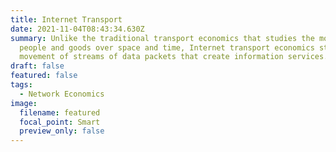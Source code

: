 ```yaml
---
title: Internet Transport
date: 2021-11-04T08:43:34.630Z
summary: Unlike the traditional transport economics that studies the movement of
  people and goods over space and time, Internet transport economics studies the
  movement of streams of data packets that create information services.
draft: false
featured: false
tags:
  - Network Economics
image:
  filename: featured
  focal_point: Smart
  preview_only: false
---
```

